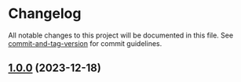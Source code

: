 # Changelog

All notable changes to this project will be documented in this file. See [commit-and-tag-version](https://github.com/absolute-version/commit-and-tag-version) for commit guidelines.

## [1.0.0](https://github.com/dptsi/go-storage/compare/its/v1.0.0...its/v1.0.0) (2023-12-18)
